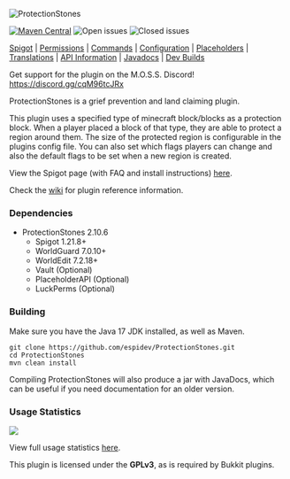 ![ProtectionStones](/logo.png?raw=true)

[![Maven Central](https://img.shields.io/maven-central/v/dev.espi/protectionstones.svg?label=Maven%20Central)](https://search.maven.org/search?q=g:%22dev.espi%22%20AND%20a:%22protectionstones%22)
![Open issues](https://img.shields.io/github/issues-raw/espidev/ProtectionStones)
![Closed issues](https://img.shields.io/github/issues-closed-raw/espidev/ProtectionStones)

[Spigot](https://www.spigotmc.org/resources/protectionstones-updated-for-1-13-1-21-wg7.61797/) | [Permissions](https://espidev.gitbook.io/protectionstones/permissions) | [Commands](https://espidev.gitbook.io/protectionstones/commands) | [Configuration](https://espidev.gitbook.io/protectionstones/configuration) | [Placeholders](https://espidev.gitbook.io/protectionstones/placeholders) | [Translations](https://espidev.gitbook.io/protectionstones/translations) | [API Information](https://espidev.gitbook.io/protectionstones/api) | [Javadocs](https://jdps.espi.dev/) | [Dev Builds](https://ci.espi.dev/job/ProtectionStones/)

Get support for the plugin on the M.O.S.S. Discord! https://discord.gg/cqM96tcJRx

ProtectionStones is a grief prevention and land claiming plugin.

This plugin uses a specified type of minecraft block/blocks as a protection block. When a player placed a block of that type, they are able to protect a region around them. The size of the protected region is configurable in the plugins config file. You can also set which flags players can change and also the default flags to be set when a new region is created.

View the Spigot page (with FAQ and install instructions) [here](https://www.spigotmc.org/resources/protectionstones-updated-for-1-13-1-21-wg7.61797/).

Check the [wiki](https://github.com/espidev/ProtectionStones/wiki) for plugin reference information.

### Dependencies
* ProtectionStones 2.10.6
  * Spigot 1.21.8+
  * WorldGuard 7.0.10+
  * WorldEdit 7.2.18+
  * Vault (Optional)
  * PlaceholderAPI (Optional)
  * LuckPerms (Optional)

### Building
Make sure you have the Java 17 JDK installed, as well as Maven.

```
git clone https://github.com/espidev/ProtectionStones.git
cd ProtectionStones
mvn clean install
```

Compiling ProtectionStones will also produce a jar with JavaDocs, which can be useful if you need documentation for an older version.

### Usage Statistics
<img src="https://bstats.org/signatures/bukkit/protectionstones.svg">

View full usage statistics [here](https://bstats.org/plugin/bukkit/ProtectionStones/4071).

This plugin is licensed under the **GPLv3**, as is required by Bukkit plugins.
